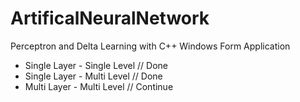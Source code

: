 # ArtificalNeuralNetwork

Perceptron and Delta Learning with C++ Windows Form Application

* Single Layer - Single Level   // Done
* Single Layer - Multi Level    // Done
* Multi Layer  - Multi Level    // Continue
